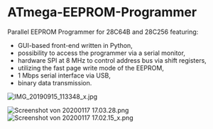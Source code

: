 # ATmega-EEPROM-Programmer
Parallel EEPROM Programmer for 28C64B and 28C256 featuring:
- GUI-based front-end written in Python,
- possibility to access the programmer via a serial monitor,
- hardware SPI at 8 MHz to control address bus via shift registers,
- utilizing the fast page write mode of the EEPROM,
- 1 Mbps serial interface via USB,
- binary data transmission.

![IMG_20190915_113348_x.jpg](https://image.easyeda.com/pullimage/puRlUpx0qSSkZv3Hg1vnBB2PodEWZKtM7SBnJMOG.jpeg)

![Screenshot von 20200117 17.03.28.png](https://image.easyeda.com/pullimage/01jzPTjaJfYSnmubDrlqIK4F1fPmSfRfOIbnQrj0.png)
![Screenshot von 20200117 17.02.15_x.png](https://image.easyeda.com/pullimage/H77KCTZjl9cYLtDOLFxa7LtkvxG7u64UEIUrX3YM.png)
